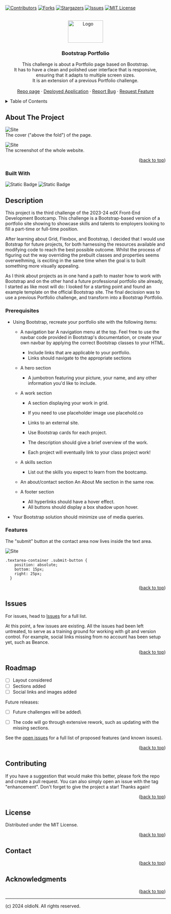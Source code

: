 <!-- Improved compatibility of back to top link: See: https://github.com/othneildrew/Best-README-Template/pull/73 -->

[![Contributors][contributors-shield]][contributors-url]
[![Forks][forks-shield]][forks-url]
[![Stargazers][stars-shield]][stars-url]
[![Issues][issues-shield]][issues-url]
[![MIT License][license-shield]][license-url]

<!-- PROJECT LOGO -->
<br />
<div align="center">
  <a href="https://github.com/oIdioN/Bootstrap-Portfolio">
    <img src="src/images/screenshot/sitecover.png" alt="Logo" width="110" height="70">
  </a>

<h3 align="center">Bootstrap Portfolio</h3>

  <p align="center">
   This challenge is about a Portfolio page based on Bootstrap.<br>It has to have a clean and polished user interface that is responsive, ensuring that it adapts to multiple screen sizes.<br>It is an extension of a previous Portfolio challenge.
    <br />
    <br />
    <a href="https://github.com/oIdioN/Bootstrap-Portfolio">Repo page</a>
    ·
    <a href="https://oidion.github.io/Bootstrap-Portfolio">Deployed Application</a>
    ·
    <a href="https://github.com/oIdioN/Bootstrap-Portfolio/issues">Report Bug</a>
    ·
    <a href="https://github.com/oIdioN/Bootstrap-Portfolio/issues">Request Feature</a>
  </p>
</div>



<!-- TABLE OF CONTENTS -->
<details>
  <summary>Table of Contents</summary>
  <ol>
    <li>
      <a href="#about-the-project">About The Project</a>
      <ul>
        <li><a href="#built-with">Built With</a></li>
      </ul>
    </li>
    <li>
      <a href="#Description">Description</a>
      <ul>
        <li><a href="#prerequisites">Prerequisites</a></li>
        <li><a href="#installation">Installation</a></li>
      </ul>
    </li>
    <li><a href="#issues">Issues</a></li>
    <li><a href="#roadmap">Roadmap</a></li>
    <li><a href="#contributing">Contributing</a></li>
    <li><a href="#license">License</a></li>
    <li><a href="#contact">Contact</a></li>
  
  </ol>
</details>



<!-- ABOUT THE PROJECT -->
## About The Project



![Site](src/images/screenshot/sitecover.png "Site")
<br>
The cover ("above the fold") of the page.




![Site](src/images/screenshot/siteshot.png "Site")
<br>
The screenshot of the whole website.


<p align="right">(<a href="#readme-top">back to top</a>)</p>


### Built With

![Static Badge](https://img.shields.io/badge/HTML-96%25-red?style=for-the-badge)
![Static Badge](https://img.shields.io/badge/css-4%25-brigthgreen?style=for-the-badge)


## Description 

This project is the third challenge of the 2023-24 edX Front-End Development Bootcamp.
This challenge is a Bootstrap-based version of a portfolio site showing to showcase skills and talents to employers looking to fill a part-time or full-time position. 

After learning about Grid, Flexbox, and Bootstrap, I decided that I would use Botstrap for future projects, for both harnessing the resources available and modifying code to reach the best possible outcome. Whilst the process of figuring out the way overriding the prebuilt classes and properties seems overwelhming, is exciting in the same time when the goal is to built something more visually appealing.

As I think about projects as in one hand a path to master how to work with Bootstrap and on the other hand a future professional portfolio site already, I started as like most will do: I looked for a starting point and found an example template on the official Bootstrap site. The final decission was to use a previous Portfolio challenge, and transform into a Bootstrap Portfolio.


### Prerequisites

* Using Bootstrap, recreate your portfolio site with the following items:
    * A navigation bar
    A navigation menu at the top. Feel free to use the navbar code provided in Bootstrap's documentation, or create your own navbar by applying the correct Bootstrap classes to your HTML.
      * Include links that are applicable to your portfolio.
      * Links should navigate to the appropriate sections

    * A hero section
      * A jumbotron featuring your picture, your name, and any other information you'd like to include.

    * A work section

      * A section displaying your work in grid.
      * If you need to use placeholder image use placehold.co 
      * Links to an external site.

      * Use Bootstrap cards for each project.
      * The description should give a brief overview of the work.

      * Each project will eventually link to your class project work!

    * A skills section
      * List out the skills you expect to learn from the bootcamp.

    * An about/contact section
      An About Me section in the same row.

    * A footer section
      * All hyperlinks should have a hover effect.
      * All buttons should display a box shadow upon hover.

* Your Bootstrap solution should minimize use of media queries.


### Features

The "submit" button at the contact area now lives inside the text area.

![Site](src/images/screenshot/portfoliosubmit.png "button")

```
.textarea-container .submit-button {
    position: absolute;
    bottom: 15px; 
    right: 25px; 
  }
```


<p align="right">(<a href="#readme-top">back to top</a>)</p>


## Issues

For issues, head to <a href="https://github.com/oIdioN/Bootstrap-Portfolio/issues">Issues</a> for a full list.

At this point, a few issues are existing. All the issues had been left untreated, to serve as a training ground for working with git and version control. For example, social links missing from no account has been setup yet, such as Beance.




<p align="right">(<a href="#readme-top">back to top</a>)</p>


<!-- ROADMAP -->
## Roadmap

- [ ] Layout considered
- [ ] Sections added
- [ ] Social links and images added

Future releases:
- [ ] Future challenges will be added\
- [ ] The code will go through extensive rework, such as updating with the missing sections.


See the [open issues](https://github.com/github_username/repo_name/issues) for a full list of proposed features (and known issues).

<p align="right">(<a href="#readme-top">back to top</a>)</p>



<!-- CONTRIBUTING -->
## Contributing

If you have a suggestion that would make this better, please fork the repo and create a pull request. You can also simply open an issue with the tag "enhancement".
Don't forget to give the project a star! Thanks again!



<p align="right">(<a href="#readme-top">back to top</a>)</p>



<!-- LICENSE -->
## License

Distributed under the MIT License.

<p align="right">(<a href="#readme-top">back to top</a>)</p>


<!-- CONTACT -->
## Contact



<p align="right">(<a href="#readme-top">back to top</a>)</p>



<!-- ACKNOWLEDGMENTS -->
## Acknowledgments


<p align="right">(<a href="#readme-top">back to top</a>)</p>

<!-- MARKDOWN LINKS & IMAGES -->
<!-- https://www.markdownguide.org/basic-syntax/#reference-style-links -->
[contributors-shield]: https://img.shields.io/github/contributors/oIdioN/Bootstrap-Portfolio.svg?style=for-the-badge
[contributors-url]: https://github.com/oIdioN/Bootstrap-Portfolio/graphs/contributors
[forks-shield]: https://img.shields.io/github/forks/oIdioN/Bootstrap-Portfolio.svg?style=for-the-badge
[forks-url]: https://github.com/oIdioN/Bootstrap-Portfolio/forks
[stars-shield]: https://img.shields.io/github/stars/oIdioN/Bootstrap-Portfolio.svg?style=for-the-badge
[stars-url]: https://github.com/oIdioN/Bootstrap-Portfolio/stargazers
[issues-shield]: https://img.shields.io/github/issues/oIdioN/Bootstrap-Portfolio.svg?style=for-the-badge
[issues-url]: https://github.com/oIdioN/Bootstrap-Portfolio/issues 
[license-shield]: https://img.shields.io/github/license/oIdioN/Bootstrap-Portfolio.svg?style=for-the-badge
[license-url]: https://github.com/oIdioN/Bootstrap-Portfolio?tab=MIT-1-ov-file#readme
[product-screenshot]: src/images/screenshot/sitecover.png
[NodeJS]: https://img.shields.io/badge/node.js-6DA55F?style=for-the-badge&logo=node.js&logoColor=white
[Node-url]: https://nodejs.org/en
[JQuery.com]: https://img.shields.io/badge/jQuery-0769AD?style=for-the-badge&logo=jquery&logoColor=white
[JQuery-url]: https://jquery.com 
[Bulma]: https://img.shields.io/badge/bulma-00D0B1?style=for-the-badge&logo=bulma&logoColor=white


---
(c) 2024 oIdioN. All rights reserved.
</div>

